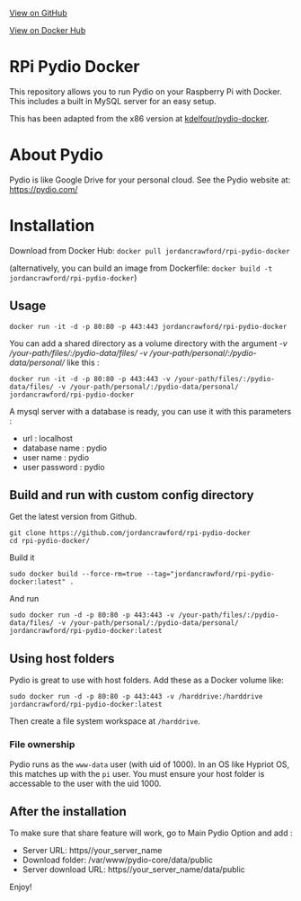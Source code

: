 [View on GitHub](https://github.com/jordancrawfordnz/rpi-pydio-docker)

[View on Docker Hub](https://hub.docker.com/r/jordancrawford/rpi-pydio-docker/)

RPi Pydio Docker
=============
This repository allows you to run Pydio on your Raspberry Pi with Docker. This includes a built in MySQL server for an easy setup.

This has been adapted from the x86 version at [kdelfour/pydio-docker](https://github.com/kdelfour/pydio-docker).

# About Pydio

Pydio is like Google Drive for your personal cloud. See the Pydio website at: https://pydio.com/

# Installation
Download from Docker Hub: ``docker pull jordancrawford/rpi-pydio-docker``

(alternatively, you can build an image from Dockerfile: ``docker build -t jordancrawford/rpi-pydio-docker``)

## Usage

    docker run -it -d -p 80:80 -p 443:443 jordancrawford/rpi-pydio-docker
    
You can add a shared directory as a volume directory with the argument *-v /your-path/files/:/pydio-data/files/ -v /your-path/personal/:/pydio-data/personal/* like this :

    docker run -it -d -p 80:80 -p 443:443 -v /your-path/files/:/pydio-data/files/ -v /your-path/personal/:/pydio-data/personal/ jordancrawford/rpi-pydio-docker

A mysql server with a database is ready, you can use it with this parameters : 

  - url : localhost
  - database name : pydio
  - user name : pydio
  - user password : pydio
    
## Build and run with custom config directory

Get the latest version from Github.

    git clone https://github.com/jordancrawford/rpi-pydio-docker
    cd rpi-pydio-docker/

Build it

    sudo docker build --force-rm=true --tag="jordancrawford/rpi-pydio-docker:latest" .
    
And run

    sudo docker run -d -p 80:80 -p 443:443 -v /your-path/files/:/pydio-data/files/ -v /your-path/personal/:/pydio-data/personal/ jordancrawford/rpi-pydio-docker:latest

## Using host folders

Pydio is great to use with host folders. Add these as a Docker volume like:

    sudo docker run -d -p 80:80 -p 443:443 -v /harddrive:/harddrive jordancrawford/rpi-pydio-docker:latest

Then create a file system workspace at ``/harddrive``.

### File ownership

Pydio runs as the ``www-data`` user (with uid of 1000). In an OS like Hypriot OS, this matches up with the ``pi`` user. You must ensure your host folder is accessable to the user with the uid 1000.

## After the installation

To make sure that share feature will work, go to Main Pydio Option and add  :

  * Server URL: https//your_server_name
  * Download folder: /var/www/pydio-core/data/public
  * Server download URL: https//your_server_name/data/public

Enjoy!
